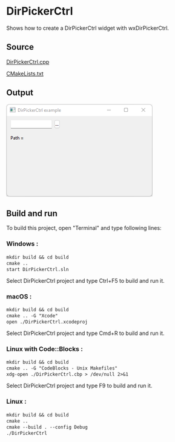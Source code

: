 # DirPickerCtrl

Shows how to create a DirPickerCtrl widget with wxDirPickerCtrl.

## Source

[DirPickerCtrl.cpp](DirPickerCtrl.cpp)

[CMakeLists.txt](CMakeLists.txt)

## Output

![output](../../../docs/Pictures/DirPickerCtrl.png)

## Build and run

To build this project, open "Terminal" and type following lines:

### Windows :

``` shell
mkdir build && cd build
cmake .. 
start DirPickerCtrl.sln
```

Select DirPickerCtrl project and type Ctrl+F5 to build and run it.

### macOS :

``` shell
mkdir build && cd build
cmake .. -G "Xcode"
open ./DirPickerCtrl.xcodeproj
```

Select DirPickerCtrl project and type Cmd+R to build and run it.

### Linux with Code::Blocks :

``` shell
mkdir build && cd build
cmake .. -G "CodeBlocks - Unix Makefiles"
xdg-open ./DirPickerCtrl.cbp > /dev/null 2>&1
```

Select DirPickerCtrl project and type F9 to build and run it.

### Linux :

``` shell
mkdir build && cd build
cmake .. 
cmake --build . --config Debug
./DirPickerCtrl
```
